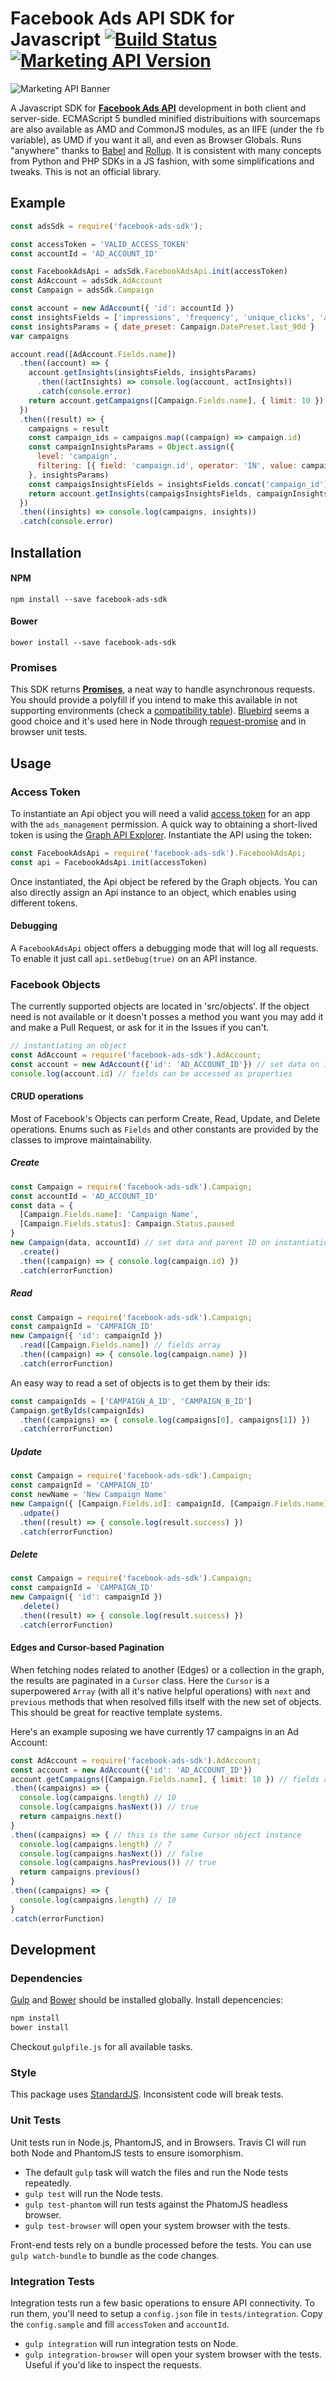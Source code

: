 # Facebook Ads API SDK for Javascript [![Build Status](https://travis-ci.org/lucascosta/facebook-js-ads-sdk.svg?branch=master)](https://travis-ci.org/lucascosta/facebook-js-ads-sdk) [![Marketing API Version](https://img.shields.io/badge/marketing--api-2.9-brightgreen.svg)](https://developers.facebook.com/docs/marketing-apis)

![Marketing API Banner](https://raw.githubusercontent.com/lucascosta/facebook-js-ads-sdk/master/marketingapi.png)

A Javascript SDK for [**Facebook Ads API**](https://developers.facebook.com/docs/ads-api) development in both client and server-side. ECMAScript 5 bundled minified distribuitions with sourcemaps are also available as AMD and CommonJS modules, as an IIFE (under the `fb` variable), as UMD if you want it all, and even as Browser Globals. Runs "anywhere" thanks to [Babel](https://babeljs.io/) and [Rollup](http://rollupjs.org/). It is consistent with many concepts from Python and PHP SDKs in a JS fashion, with some simplifications and tweaks. This is not an official library.

## Example

```javaScript
const adsSdk = require('facebook-ads-sdk');

const accessToken = 'VALID_ACCESS_TOKEN'
const accountId = 'AD_ACCOUNT_ID'

const FacebookAdsApi = adsSdk.FacebookAdsApi.init(accessToken)
const AdAccount = adsSdk.AdAccount
const Campaign = adsSdk.Campaign

const account = new AdAccount({ 'id': accountId })
const insightsFields = ['impressions', 'frequency', 'unique_clicks', 'actions', 'spend', 'cpc']
const insightsParams = { date_preset: Campaign.DatePreset.last_90d }
var campaigns

account.read([AdAccount.Fields.name])
  .then((account) => {
    account.getInsights(insightsFields, insightsParams)
      .then((actInsights) => console.log(account, actInsights))
      .catch(console.error)
    return account.getCampaigns([Campaign.Fields.name], { limit: 10 }) // fields array and params
  })
  .then((result) => {
    campaigns = result
    const campaign_ids = campaigns.map((campaign) => campaign.id)
    const campaignInsightsParams = Object.assign({
      level: 'campaign',
      filtering: [{ field: 'campaign.id', operator: 'IN', value: campaign_ids }]
    }, insightsParams)
    const campaigsInsightsFields = insightsFields.concat('campaign_id')
    return account.getInsights(campaigsInsightsFields, campaignInsightsParams)
  })
  .then((insights) => console.log(campaigns, insights))
  .catch(console.error)
```

## Installation

#### NPM

`npm install --save facebook-ads-sdk`

#### Bower

`bower install --save facebook-ads-sdk`

### Promises

This SDK returns [**Promises**](https://developer.mozilla.org/en-US/docs/Web/JavaScript/Reference/Global_Objects/Promise), a neat way to handle asynchronous requests. You should provide a polyfill if you intend to make this available in not supporting environments (check a [compatibility table](https://kangax.github.io/compat-table/es6/#test-Promise)). [Bluebird](http://bluebirdjs.com/docs/getting-started.html) seems a good choice and it's used here in Node through [request-promise](https://github.com/request/request-promise) and in browser unit tests.

## Usage

### Access Token

To instantiate an Api object you will need a valid [access token](https://developers.facebook.com/docs/marketing-api/authentication) for an app with the `ads_management` permission. A quick way to obtaining a short-lived token is using the [Graph API Explorer](https://developers.facebook.com/tools/explorer/). Instantiate the API using the token:

```javaScript
const FacebookAdsApi = require('facebook-ads-sdk').FacebookAdsApi;
const api = FacebookAdsApi.init(accessToken)
```

Once instantiated, the Api object be refered by the Graph objects. You can also directly assign an Api instance to an object, which enables using different tokens.

#### Debugging

A `FacebookAdsApi` object offers a debugging mode that will log all requests. To enable it just call `api.setDebug(true)` on an API instance.

### Facebook Objects

The currently supported objects are located in 'src/objects'. If the object need is not available or it doesn't posses a method you want you may add it and make a Pull Request, or ask for it in the Issues if you can't.

```javascript
// instantiating an object
const AdAccount = require('facebook-ads-sdk').AdAccount;
const account = new AdAccount({'id': 'AD_ACCOUNT_ID'}) // set data on instantiation
console.log(account.id) // fields can be accessed as properties
```

#### CRUD operations

Most of Facebook's Objects can perform Create, Read, Update, and Delete operations. Enums such as `Fields` and other constants are provided by the classes to improve maintainability.

##### Create

```javascript
const Campaign = require('facebook-ads-sdk').Campaign;
const accountId = 'AD_ACCOUNT_ID'
const data = {
  [Campaign.Fields.name]: 'Campaign Name',
  [Campaign.Fields.status]: Campaign.Status.paused
}
new Campaign(data, accountId) // set data and parent ID on instantiation
  .create()
  .then((campaign) => { console.log(campaign.id) })
  .catch(errorFunction)
```

##### Read

```javascript
const Campaign = require('facebook-ads-sdk').Campaign;
const campaignId = 'CAMPAIGN_ID'
new Campaign({ 'id': campaignId })
  .read([Campaign.Fields.name]) // fields array
  .then((campaign) => { console.log(campaign.name) })
  .catch(errorFunction)
```

An easy way to read a set of objects is to get them by their ids:

```javascript
const campaignIds = ['CAMPAIGN_A_ID', 'CAMPAIGN_B_ID']
Campaign.getByIds(campaignIds)
  .then((campaigns) => { console.log(campaigns[0], campaigns[1]) })
  .catch(errorFunction)
```

##### Update

```javascript
const Campaign = require('facebook-ads-sdk').Campaign;
const campaignId = 'CAMPAIGN_ID'
const newName = 'New Campaign Name'
new Campaign({ [Campaign.Fields.id]: campaignId, [Campaign.Fields.name]: newName })
  .udpate()
  .then((result) => { console.log(result.success) })
  .catch(errorFunction)
```

##### Delete

```javascript
const Campaign = require('facebook-ads-sdk').Campaign;
const campaignId = 'CAMPAIGN_ID'
new Campaign({ 'id': campaignId })
  .delete()
  .then((result) => { console.log(result.success) })
  .catch(errorFunction)
```

#### Edges and Cursor-based Pagination

When fetching nodes related to another (Edges) or a collection in the graph, the results are paginated in a `Cursor` class. Here the `Cursor` is a superpowered `Array` (with all it's native helpful operations) with `next` and `previous` methods that when resolved fills itself with the new set of objects. This should be great for reactive template systems.

Here's an example suposing we have currently 17 campaigns in an Ad Account:

```javascript
const AdAccount = require('facebook-ads-sdk').AdAccount;
const account = new AdAccount({'id': 'AD_ACCOUNT_ID'})
account.getCampaigns([Campaign.Fields.name], { limit: 10 }) // fields array and params
.then((campaigns) => {
  console.log(campaigns.length) // 10
  console.log(campaigns.hasNext()) // true
  return campaigns.next()
}
.then((campaigns) => { // this is the same Cursor object instance
  console.log(campaigns.length) // 7
  console.log(campaigns.hasNext()) // false
  console.log(campaigns.hasPrevious()) // true
  return campaigns.previous()
}
.then((campaigns) => {
  console.log(campaigns.length) // 10
}
.catch(errorFunction)
```

## Development

### Dependencies

[Gulp](http://gulpjs.com/) and [Bower](http://bower.io/) should be installed globally. Install depencencies:

``` bash
npm install
bower install
```

Checkout `gulpfile.js` for all available tasks.

### Style

This package uses [StandardJS](http://standardjs.com/). Inconsistent code will break tests.

### Unit Tests

Unit tests run in Node.js, PhantomJS, and in Browsers. Travis CI will run both Node and PhantomJS tests to ensure isomorphism. 

* The default `gulp` task  will watch the files and run the Node tests repeatedly.
* `gulp test` will run the Node tests.
* `gulp test-phantom` will run tests against the PhatomJS headless browser.
* `gulp test-browser` will open your system browser with the tests.

Front-end tests rely on a bundle processed before the tests. You can use `gulp watch-bundle` to bundle as the code changes.

### Integration Tests

Integration tests run a few basic operations to ensure API connectivity. To run them, you'll need to setup a `config.json` file in `tests/integration`. Copy the `config.sample` and fill `accessToken` and `accountId`.

* `gulp integration` will run integration tests on Node.
* `gulp integration-browser` will open your system browser with the tests. Useful if you'd like to inspect the requests.
